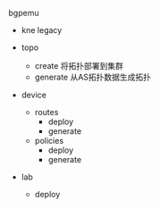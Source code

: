 bgpemu

- kne
legacy
- topo
    - create
    将拓扑部署到集群
    - generate
    从AS拓扑数据生成拓扑
    

- device
    - routes 
        - deploy
        - generate
    - policies
        - deploy
        - generate

- lab
    - deploy